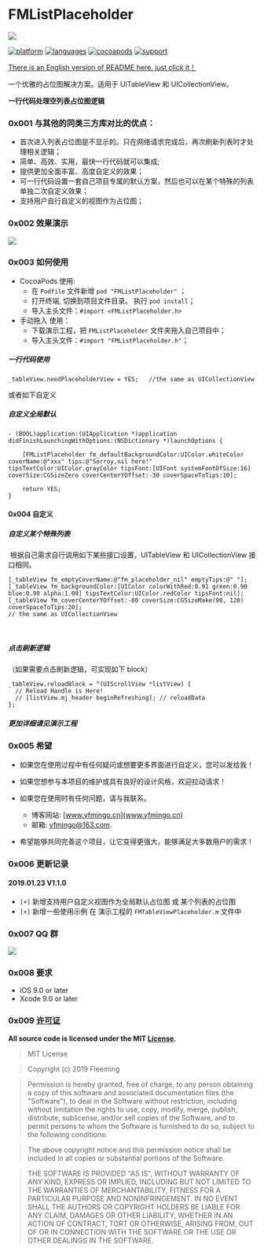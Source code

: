 # FMListPlaceholder
![](https://ws1.sinaimg.cn/large/006tNc79gy1fz8ipkdw88j30va0b4q48.jpg)

[![platform](https://img.shields.io/badge/platform-iOS-blue.svg?style=plastic)](#)
[![languages](https://img.shields.io/badge/language-objective--c-blue.svg)](#) 
[![cocoapods](https://img.shields.io/badge/cocoapods-supported-4BC51D.svg?style=plastic)](https://cocoapods.org/pods/FMListPlaceholder)
[![support](https://img.shields.io/badge/support-iOS9%2B-orange.svg)](#) 

[There is an English version of README here. just click it！](https://github.com/yfming93/FMListPlaceholder/blob/master/README.md)


一个优雅的占位图解决方案。适用于 UITableView 和 UICollectionView。

**一行代码处理空列表占位图逻辑**

### 0x001 与其他的同类三方库对比的优点：

- 首次进入列表占位图是不显示的。只在网络请求完成后，再次刷新列表时才处理相关逻辑；
- 简单、高效、实用，最快一行代码就可以集成;
- 提供更加全面丰富、高度自定义的效果；
- 可一行代码设置一套自己项目专属的默认方案，然后也可以在某个特殊的列表单独二次自定义效果；
- 支持用户自行自定义的视图作为占位图；

### 0x002 效果演示
![](https://ws1.sinaimg.cn/large/006tNc79gy1fz8jghf5d0g30hj0dsx6p.gif)


### 0x003 如何使用
- CocoaPods 使用:
    - 在  `Podfile`  文件新增 `pod "FMListPlaceholder"` ；
    - 打开终端, 切换到项目文件目录。 执行 `pod install`；
    - 导入主头文件：`#import <FMListPlaceholder.h>`
- 手动拖入 使用：
    - 下载演示工程，把 `FMListPlaceholder` 文件夹拖入自己项目中；
    - 导入主头文件：`#import "FMListPlaceholder.h"`；


##### 一行代码使用 
    _tableView.needPlaceholderView = YES;   //the same as UICollectionView
    

或者如下自定义
##### 自定义全局默认

``` objc
- (BOOL)application:(UIApplication *)application didFinishLaunchingWithOptions:(NSDictionary *)launchOptions {
    
    [FMListPlaceholder fm_defaultBackgroundColor:UIColor.whiteColor coverName:@"xxx" tips:@"Sorroy,nil here!" tipsTextColor:UIColor.grayColor tipsFont:[UIFont systemFontOfSize:16] coverSize:CGSizeZero coverCenterYOffset:-30 coverSpaceToTips:10];

    return YES;
}
```
#### 0x004 自定义
##### 自定义某个特殊列表 
 根据自己需求自行调用如下某些接口设置，UITableView 和 UICollectionView 接口相同。

``` objc
[_tableView fm_emptyCoverName:@"fm_placeholder_nil" emptyTips:@" "];
[_tableView fm_backgroundColor:[UIColor colorWithRed:0.91 green:0.90 blue:0.90 alpha:1.00] tipsTextColor:UIColor.redColor tipsFont:nil];
[_tableView fm_coverCenterYOffset:-80 coverSize:CGSizeMake(90, 120) coverSpaceToTips:20];
// the same as UICollectionView
```
<br/>

##### 点击刷新逻辑
（如果需要点击刷新逻辑，可实现如下 block）

``` objc
_tableView.reloadBlock = ^(UIScrollView *listView) {
  // Reload Handle is Here!
  // [listView.mj_header beginRefreshing]; // reloadData
};
```
##### 更加详细请见演示工程


### 0x005 希望
- 如果您在使用过程中有任何疑问或想要更多界面进行自定义，您可以发给我！

- 如果您想参与本项目的维护或具有良好的设计风格，欢迎拉动请求！
- 如果您在使用时有任何问题，请与我联系。 
    - 博客网站: [www.yfmingo.cn](www.yfmingo.cn)  
    - 邮箱: yfmingo@163.com.
- 希望能够共同完善这个项目，让它变得更强大，能够满足大多数用户的需求！

### 0x006 更新记录
#### 2019.01.23 V1.1.0

- `[+]` 新增支持用户自定义视图作为全局默认占位图 或 某个列表的占位图
- `[+]` 新增一些使用示例 在 演示工程的 `FMTableViewPlaceholder.m` 文件中

### 0x007 QQ 群
![](https://ws3.sinaimg.cn/small/006tNc79gy1fz8aavckscj30f10kl0us.jpg)

### 0x008 要求
- iOS 9.0 or later
- Xcode 9.0 or later

### 0x009 [许可证](https://github.com/yfming93/FMListPlaceholder/blob/master/LICENSE)
**All source code is licensed under the MIT [License](https://github.com/yfming93/FMListPlaceholder/blob/master/LICENSE).**


> MIT License

> Copyright (c) 2019 Fleeming

> Permission is hereby granted, free of charge, to any person obtaining a copy
> of this software and associated documentation files (the "Software"), to deal
> in the Software without restriction, including without limitation the rights
> to use, copy, modify, merge, publish, distribute, sublicense, and/or sell
> copies of the Software, and to permit persons to whom the Software is
> furnished to do so, subject to the following conditions:

> The above copyright notice and this permission notice shall be included in all
> copies or substantial portions of the Software.

> THE SOFTWARE IS PROVIDED "AS IS", WITHOUT WARRANTY OF ANY KIND, EXPRESS OR
> IMPLIED, INCLUDING BUT NOT LIMITED TO THE WARRANTIES OF MERCHANTABILITY,
> FITNESS FOR A PARTICULAR PURPOSE AND NONINFRINGEMENT. IN NO EVENT SHALL THE
> AUTHORS OR COPYRIGHT HOLDERS BE LIABLE FOR ANY CLAIM, DAMAGES OR OTHER
> LIABILITY, WHETHER IN AN ACTION OF CONTRACT, TORT OR OTHERWISE, ARISING FROM,
> OUT OF OR IN CONNECTION WITH THE SOFTWARE OR THE USE OR OTHER DEALINGS IN THE
> SOFTWARE.


